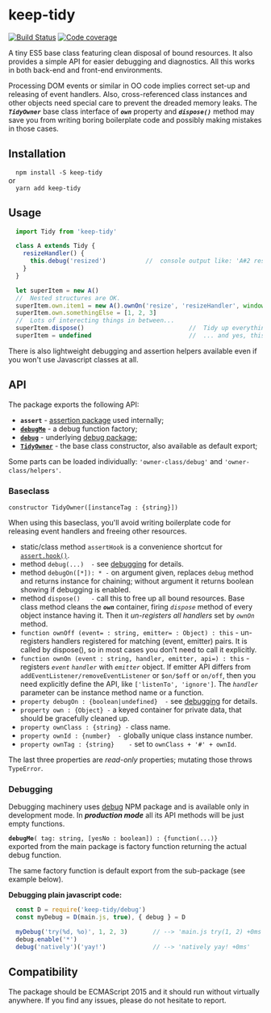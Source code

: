 # keep-tidy
[![Build Status](https://travis-ci.org/valango/keep-tidy.svg?branch=master)](https://travis-ci.org/valango/keep-tidy)
[![Code coverage](https://img.shields.io/codecov/c/gh/valango/keep-tidy?label=codecov&logo=codecov)](https://codecov.io/gh/valango/keep-tidy)

A tiny ES5 base class featuring clean disposal of bound resources.
It also provides a simple API for easier debugging and diagnostics.
All this works in both back-end and front-end environments.

Processing DOM events or similar in OO code implies correct set-up and releasing of event handlers.
Also, cross-referenced class instances and other objects need special care to prevent
the dreaded memory leaks. The _**`TidyOwner`**_ base class interface of
_**`own`**_ property and _**`dispose()`**_ method may save you from writing boring boilerplate code
and possibly making mistakes in those cases.

## Installation
`  npm install -S keep-tidy`<br />or<br />`  yarn add keep-tidy`

## Usage
```javascript
  import Tidy from 'keep-tidy'

  class A extends Tidy {
    resizeHandler() { 
      this.debug('resized')           //  console output like: 'A#2 resized +0ms 3'
    }
  }

  let superItem = new A() 
  //  Nested structures are OK.
  superItem.own.item1 = new A().ownOn('resize', 'resizeHandler', window).debugOn(true)
  superItem.own.somethingElse = [1, 2, 3]
  //  Lots of interecting things in between...
  superItem.dispose()                             //  Tidy up everything now...
  superItem = undefined                           //  ... and yes, this is no C++ ;)
```

There is also lightweight debugging and assertion helpers available even if you won't
use Javascript classes at all.

## API
The package exports the following API:

* **`assert`** - [assertion package](https://github.com/valango/assert-fine) used internally;
* [**`debugMe`**](#debugging) - a debug function factory; 
* [**`debug`**](#debugging) - underlying [debug package](https://github.com/visionmedia/debug);
* [**`TidyOwner`**](#baseclass) - the base class constructor, also available as default export;

Some parts can be loaded individually: `'owner-class/debug'` and `'owner-class/helpers'`.

### Baseclass
`constructor TidyOwner([instanceTag : {string}])`

When using this baseclass, you'll avoid writing boilerplate code for releasing event handlers
and freeing other resources.

   * static/class method `assertHook` is a convenience shortcut for 
   [`assert.hook()`](https://github.com/valango/assert-fine).
   * method `debug(...)  -` see [debugging](#debugging) for details.
   * method `debugOn([*]): * -` on argument given, replaces `debug` method and returns instance
   for chaining; without argument it returns boolean showing if debugging is enabled.
   * method `dispose()   -` call this to free up all bound resources.
   Base class method cleans the _**`own`**_ container, firing _`dispose`_ method of every
   object instance having it. Then it _un-registers all handlers_ set by _`ownOn`_ method.
   * `function ownOff (event= : string, emitter= : Object) : this` -
   un-registers handlers registered for matching (event, emitter) pairs.
   It is called by dispose(), so in most cases you don't need to call it explicitly.
   * `function ownOn (event : string, handler, emitter, api=) : this` -
   registers _`event`_ _`handler`_ with _`emitter`_ object.
   If emitter API differs from `addEventListener/removeEventListener` or `$on/$off` or `on/off`,
   then you need explicitly define the API, like `['listenTo', 'ignore']`.
   The _`handler`_ parameter can be instance method name or a function.
   * `property debugOn : {boolean|undefined}  -` see [debugging](#debugging) for details.
   * `property own : {Object} -`
   a keyed container for private data, that should be gracefully cleaned up.
   * `property ownClass : {string} -` class name.
   * `property ownId : {number}  -` globally unique class instance number.
   * `property ownTag : {string}    -` set to `ownClass + '#' + ownId`.
   
The last three properties are _read-only_ properties; mutating those throws `TypeError`.

### Debugging
Debugging machinery uses [debug](https://github.com/visionmedia/debug])
NPM package and is available only in development mode. In _**production mode**_ all its API
methods will be just empty functions.

**`debugMe`**`( tag: string, [yesNo : boolean]) : {function(...)}`<br />
exported from the main package is factory function returning the actual debug function.

The same factory function is default export from the sub-package (see example below).

**Debugging plain javascript code:**
```javascript
  const D = require('keep-tidy/debug')
  const myDebug = D(main.js, true), { debug } = D

  myDebug('try(%d, %o)', 1, 2, 3)       // --> 'main.js try(1, 2) +0ms 3'
  debug.enable('*')
  debug('natively')('yay!')             // --> 'natively yay! +0ms'
```

## Compatibility

The package should be ECMAScript 2015 and it should run without virtually anywhere.
If you find any issues, please do not hesitate to report.
